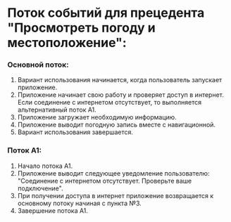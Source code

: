 # Поток событий для прецедента "Просмотреть погоду и местоположение":

### Основной поток:
1. Вариант использования начинается, когда пользователь запускает приложение.
2. Приложение начинает свою работу и проверяет доступ в интернет. Если соединение с интернетом отсутствует, то выполняется альтернативный поток А1.
3. Приложение загружает необходимую информацию.
3. Приложение выводит погодную запись вместе с навигационной.
4. Вариант использования завершается.

### Поток А1:
1. Начало потока А1.
2. Приложение выводит следующее уведомление пользователю: "Соединение с интернетом отсутствует. Проверьте ваше подключение". 
3. При получении доступа в интернет приложение возвращается к основному потоку начиная с пункта №3.
4. Завершение потока А1.
